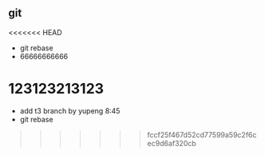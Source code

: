 ## git
<<<<<<< HEAD

- git rebase
- 66666666666

123123213123
=======
- add t3 branch by yupeng 8:45
- git rebase
>>>>>>> fccf25f467d52cd77599a59c2f6cec9d6af320cb
